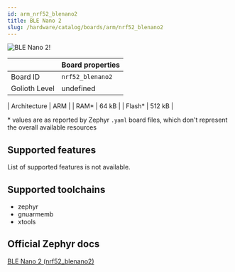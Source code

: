 ```yaml
---
id: arm_nrf52_blenano2
title: BLE Nano 2
slug: /hardware/catalog/boards/arm/nrf52_blenano2
---
```


[//]: # (This is an auto-generated file, do not edit! Changes to it will be lost upon re-generation)

![BLE Nano 2!](/img/boards/arm/nrf52_blenano2.png "BLE Nano 2")

|                | Board properties     |
| -------------  | -------------------- |
| Board ID       | `nrf52_blenano2` |
| Golioth Level  | undefined       |

| Architecture   | ARM |
| RAM*           | 64 kB |
| Flash*         | 512 kB |

\* values are as reported by Zephyr `.yaml` board files, which don't represent the overall available resources



## Supported features

List of supported features is not available.

## Supported toolchains

* zephyr
* gnuarmemb
* xtools

## Official Zephyr docs

[BLE Nano 2 (nrf52_blenano2)](https://docs.zephyrproject.org/latest/boards/arm/nrf52_blenano2/doc/index.html)
